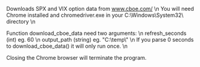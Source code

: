 Downloads SPX and VIX option data from www.cboe.com/ \n
You will need Chrome installed and chromedriver.exe in your C:\Windows\System32\ directory \n

Function download_cboe_data need two arguments: \n
refresh_seconds (int) eg. 60 \n
output_path (string) eg. "C:\\temp\\" \n
If you parse 0 seconds to download_cboe_data() it will only run once. \n

Closing the Chrome browser will terminate the program.